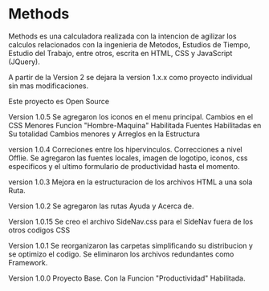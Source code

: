# Methods
Methods es una calculadora realizada con la intencion de agilizar los calculos relacionados con la ingenieria de Metodos, Estudios de Tiempo, Estudio del Trabajo, entre otros, escrita en HTML, CSS y JavaScript (JQuery).

A partir de la Version 2 se dejara la version 1.x.x como proyecto individual sin mas modificaciones.

Este proyecto es Open Source

Version 1.0.5 Se agregaron los iconos en el menu principal. 
			  Cambios en el CSS Menores
			  Funcion "Hombre-Maquina" Habilitada
			  Fuentes Habilitadas en Su totalidad
			  Cambios menores y Arreglos en la Estructura

version 1.0.4 Correciones entre los hipervinculos. 
			  Correcciones a nivel Offlie. 
			  Se agregaron las fuentes locales, imagen de logotipo, iconos, css especificos y el ultimo formulario de productividad hasta el momento. 

version 1.0.3 Mejora en la estructuracion de los archivos HTML a una sola Ruta. 

Version 1.0.2 Se agregaron las rutas Ayuda y Acerca de.

Version 1.0.15 Se creo el archivo SideNav.css para el SideNav fuera de los otros codigos CSS

Version 1.0.1 Se reorganizaron las carpetas simplificando su distribucion y se optimizo el codigo. 
			  Se eliminaron los archivos redundantes como Framework.

Version 1.0.0 Proyecto Base. Con la Funcion "Productividad" Habilitada.
